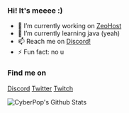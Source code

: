### Hi! It's meeee :)



- 🔭 I’m currently working on [ZeoHost](https://discord.gg/b4Wf7XErB5)
- 🌱 I’m currently learning java (yeah)
- 📫 Reach me on [Discord!](https://discord.gg/M82URBTphw)
- ⚡ Fun fact: no u

### Find me on
[Discord](https://discord.gg/M82URBTphw)
[Twitter](https://twitter.com/thecyberpop)
[Twitch](https://twitch.tv/cyberpop_)

<img align="left" alt="CyberPop's Github Stats" src="https://github-readme-stats.vercel.app/api?username=cyber-pop&show_icons=true&hide_border=true&theme=radical" />
